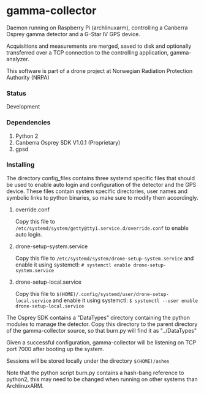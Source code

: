 # gamma-collector
Daemon running on Raspberry Pi (archlinuxarm), controlling a Canberra Osprey gamma detector and a G-Star IV GPS device.

Acquisitions and measurements are merged, saved to disk and optionally transferred over a TCP connection to the controlling application, gamma-analyzer.

This software is part of a drone project at Norwegian Radiation Protection Authority (NRPA)

### Status
   Development

### Dependencies
1. Python 2
2. Canberra Osprey SDK V1.0.1 (Proprietary)
3. gpsd

### Installing

The directory config_files contains three systemd specific files that should be used to enable auto login
and configuration of the detector and the GPS device. These files contain system specific directories,
user names and symbolic links to python binaries, so make sure to modify them accordingly.

1. override.conf

   Copy this file to ``/etc/systemd/system/getty@tty1.service.d/override.conf`` to enable auto login.

2. drone-setup-system.service

   Copy this file to ``/etc/systemd/system/drone-setup-system.service`` and enable it using systemctl:
   `# systemctl enable drone-setup-system.service`

3. drone-setup-local.service

   Copy this file to ``$(HOME)/.config/systemd/user/drone-setup-local.service`` and enable it using systemctl:
   `$ systemctl --user enable drone-setup-local.service`

The Osprey SDK contains a "DataTypes" directory containing the python modules to manage the detector.
Copy this directory to the parent directory of the gamma-collector source, so that burn.py will find it as "../DataTypes"

Given a successful configuration, gamma-collector will be listening on TCP port 7000 after booting up
the system.

Sessions will be stored locally under the directory ``$(HOME)/ashes``

Note that the python script burn.py contains a hash-bang reference to python2, this may need to be changed when running on
other systems than ArchlinuxARM.
